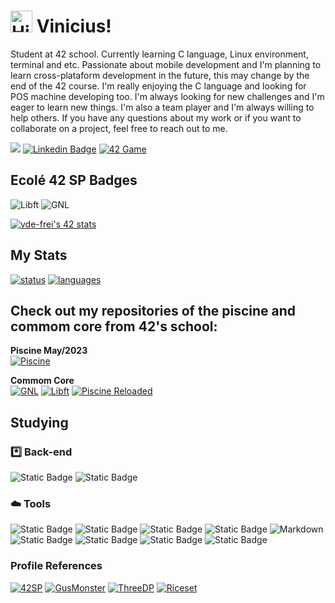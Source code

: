 <h1>
  <a href="#"><img src='https://cdn-icons-png.flaticon.com/512/3602/3602164.png' usemap="" alt='Hi' width="35"/></a>
  Vinicius!
</h1>

Student at 42 school. Currently learning C language, Linux environment, terminal and etc. Passionate about mobile development and I'm planning to learn cross-plataform development in the future, this may change by the end of the 42 course. I'm really enjoying the C language and looking for POS machine developing too.
I'm always looking for new challenges and I'm eager to learn new things. I'm also a team player and I'm always willing to help others. If you have any questions about my work or if you want to collaborate on a project, feel free to reach out to me.

![](https://komarev.com/ghpvc/?username=vinicius-f-pereira&color=blue&style=flat-square)
[![Linkedin Badge](https://img.shields.io/badge/-Linkedin-0a66c2?style=flat-square&logo=Linkedin&logoColor=white)](https://www.linkedin.com/in/vfreitass/)
[![42 Game](https://img.shields.io/badge/Game-profile-0a66c2?style=flat-square&logo=42&logoColor=white)](https://game.42sp.org.br/cadet/vde-frei)


## Ecolé 42 SP Badges

![Libft](../../../42-project-badges/blob/main/badges/libftm.png)
![GNL](../../../42-project-badges/blob/main/badges/get_next_linem.png)

[![vde-frei's 42 stats](https://badge42.vercel.app/api/v2/clk6abjn8006508jwv7coks5q/stats?cursusId=21&coalitionId=piscine)](https://github.com/JaeSeoKim/badge42)

## My Stats

[![status](https://raw.githubusercontent.com/vinicius-f-pereira/github-stats-transparent/output/generated/overview.svg)](#)
[![languages](https://raw.githubusercontent.com/vinicius-f-pereira/github-stats-transparent/output/generated/languages.svg)](#)


## Check out my repositories of the piscine and commom core from 42's school:

 **Piscine May/2023** \
[![Piscine](https://img.shields.io/badge/42-Repository-%231283C4)](https://github.com/vinicius-f-pereira/42_piscine_may) 

 **Commom Core** \
[![GNL](https://img.shields.io/badge/42-get_next_line-%231283C4)](https://github.com/vinicius-f-pereira/get_next_line)
[![Libft](https://img.shields.io/badge/42-Libft-%231283C4)](https://github.com/vinicius-f-pereira/libft)
[![Piscine Reloaded](https://img.shields.io/badge/42-Piscine%20Reloaded-%231283C4)](https://github.com/vinicius-f-pereira/piscine_reloaded)

## Studying

### *️⃣ Back-end
![Static Badge](https://img.shields.io/badge/C_language-blue?logo=c)
![Static Badge](https://img.shields.io/badge/Rust-orange?logo=rust)

### ☁️ Tools
![Static Badge](https://img.shields.io/badge/Git-white?logo=git)
![Static Badge](https://img.shields.io/badge/Github-black?logo=github)
![Static Badge](https://img.shields.io/badge/AWS-black?logo=amazon%20aws)
![Static Badge](https://img.shields.io/badge/Linux-FCC624?&logo=linux&logoColor=black)
![Markdown](https://img.shields.io/badge/Markdown-%23000000.svg?&logo=markdown&logoColor=white)
![Static Badge](https://img.shields.io/badge/Shell_Script-%23121011.svg?&logo=gnu-bash&logoColor=white)
![Static Badge](https://img.shields.io/badge/Makefile-%23F24E1E.svg?&logo=monzo&logoColor=white)
![Static Badge](https://img.shields.io/badge/-Vim-green?&logo=VIM&logoColor=black)
![Static Badge](https://img.shields.io/badge/-Nvim-%23121011?&logo=Neovim&logoColor=white")


### **Profile References**

[![42SP](https://img.shields.io/badge/42sp-Profile-cyan)](https://github.com/42sp)
[![GusMonster](https://img.shields.io/badge/GusMonster-Profile-blue)](https://github.com/gusttavocdn)
[![ThreeDP](https://img.shields.io/badge/ThreeDP-Profile-blue)](https://github.com/ThreeDP)
[![Riceset](https://img.shields.io/badge/Riceset-Profile-blue)](https://github.com/Riceset)


